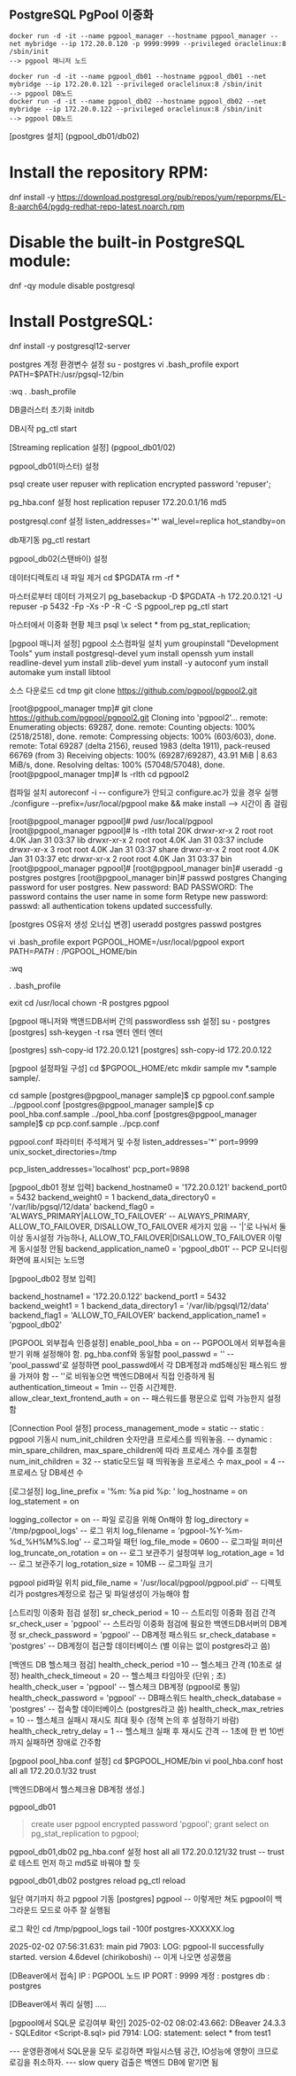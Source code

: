 ## PostgreSQL PgPool 이중화
```
docker run -d -it --name pgpool_manager --hostname pgpool_manager --net mybridge --ip 172.20.0.120 -p 9999:9999 --privileged oraclelinux:8 /sbin/init
--> pgpool 매니저 노드

docker run -d -it --name pgpool_db01 --hostname pgpool_db01 --net mybridge --ip 172.20.0.121 --privileged oraclelinux:8 /sbin/init
--> pgpool DB노드
docker run -d -it --name pgpool_db02 --hostname pgpool_db02 --net mybridge --ip 172.20.0.122 --privileged oraclelinux:8 /sbin/init
--> pgpool DB노드
```

[postgres 설치] (pgpool_db01/db02)
# Install the repository RPM:
dnf install -y https://download.postgresql.org/pub/repos/yum/reporpms/EL-8-aarch64/pgdg-redhat-repo-latest.noarch.rpm

# Disable the built-in PostgreSQL module:
dnf -qy module disable postgresql

# Install PostgreSQL:
dnf install -y postgresql12-server

postgres 계정 환경변수 설정
su - postgres
vi .bash_profile
export PATH=$PATH:/usr/pgsql-12/bin

:wq
. .bash_profile

DB클러스터 초기화
initdb

DB시작
pg_ctl start

[Streaming replication 설정] (pgpool_db01/02)

pgpool_db01(마스터) 설정

psql
create user repuser with replication encrypted password 'repuser';

pg_hba.conf 설정
host   replication repuser   172.20.0.1/16  md5

postgresql.conf 설정
listen_addresses='*'
wal_level=replica
hot_standby=on

db재기동
pg_ctl restart


pgpool_db02(스탠바이) 설정

  데이터디렉토리 내 파일 제거
cd $PGDATA
rm -rf *

  마스터로부터 데이터 가져오기
pg_basebackup -D $PGDATA -h 172.20.0.121 -U repuser -p 5432 -Fp -Xs -P -R -C -S pgpool_rep
pg_ctl start


마스터에서 이중화 현황 체크
psql
\x
select * from pg_stat_replication;



[pgpool 매니저 설정]
pgpool 소스컴파일 설치
yum groupinstall "Development Tools"
yum install postgresql-devel 
yum install openssh
yum install readline-devel 
yum install zlib-devel
yum install -y autoconf 
yum install automake 
yum install libtool

소스 다운로드
cd tmp
git clone https://github.com/pgpool/pgpool2.git

[root@pgpool_manager tmp]# git clone https://github.com/pgpool/pgpool2.git
Cloning into 'pgpool2'...
remote: Enumerating objects: 69287, done.
remote: Counting objects: 100% (2518/2518), done.
remote: Compressing objects: 100% (603/603), done.
remote: Total 69287 (delta 2156), reused 1983 (delta 1911), pack-reused 66769 (from 3)
Receiving objects: 100% (69287/69287), 43.91 MiB | 8.63 MiB/s, done.
Resolving deltas: 100% (57048/57048), done.
[root@pgpool_manager tmp]# ls -rlth
cd pgpool2

컴파일 설치
autoreconf -i -- configure가 안되고 configure.ac가 있을 경우 실행
./configure --prefix=/usr/local/pgpool
make && make install
--> 시간이 좀 걸림


[root@pgpool_manager pgpool]# pwd
/usr/local/pgpool
[root@pgpool_manager pgpool]# ls -rlth
total 20K
drwxr-xr-x 2 root root 4.0K Jan 31 03:37 lib
drwxr-xr-x 2 root root 4.0K Jan 31 03:37 include
drwxr-xr-x 3 root root 4.0K Jan 31 03:37 share
drwxr-xr-x 2 root root 4.0K Jan 31 03:37 etc
drwxr-xr-x 2 root root 4.0K Jan 31 03:37 bin
[root@pgpool_manager pgpool]#
[root@pgpool_manager bin]# useradd -g postgres postgres
[root@pgpool_manager bin]# passwd postgres
Changing password for user postgres.
New password:
BAD PASSWORD: The password contains the user name in some form
Retype new password:
passwd: all authentication tokens updated successfully.


[postgres OS유저 생성 오너십 변경]
useradd postgres
passwd postgres

vi .bash_profile
export PGPOOL_HOME=/usr/local/pgpool
export PATH=$PATH:/$PGPOOL_HOME/bin

:wq

. .bash_profile

exit
cd /usr/local
chown -R postgres pgpool



[pgpool 매니저와 백앤드DB서버 간의 passwordless ssh 설정]
su - postgres
[postgres] ssh-keygen -t rsa
엔터 엔터 엔터

[postgres] ssh-copy-id 172.20.0.121
[postgres] ssh-copy-id 172.20.0.122



[pgpool 설정파일 구성]
cd $PGPOOL_HOME/etc
mkdir sample
mv *.sample sample/.

cd sample
[postgres@pgpool_manager sample]$ cp pgpool.conf.sample ../pgpool.conf
[postgres@pgpool_manager sample]$ cp pool_hba.conf.sample ../pool_hba.conf
[postgres@pgpool_manager sample]$ cp pcp.conf.sample ../pcp.conf

pgpool.conf 파라미터 주석제거 및 수정
listen_addresses='*'
port=9999
unix_socket_directories=/tmp

pcp_listen_addresses='localhost'
pcp_port=9898

[pgpool_db01 정보 입력]
backend_hostname0 = '172.20.0.121'
backend_port0 = 5432
backend_weight0 = 1
backend_data_directory0 = '/var/lib/pgsql/12/data'
backend_flag0 = 'ALWAYS_PRIMARY|ALLOW_TO_FAILOVER'
                       -- ALWAYS_PRIMARY, ALLOW_TO_FAILOVER, DISALLOW_TO_FAILOVER 세가지 있음
                       -- '|'로 나눠서 둘 이상 동시설정 가능하나,  ALLOW_TO_FAILOVER|DISALLOW_TO_FAILOVER 이렇게 동시설정 안됨
backend_application_name0 = 'pgpool_db01'
                       -- PCP 모니터링 화면에 표시되는 노드명

[pgpool_db02 정보 입력]

backend_hostname1 = '172.20.0.122'
backend_port1 = 5432
backend_weight1 = 1
backend_data_directory1 = '/var/lib/pgsql/12/data'
backend_flag1 = 'ALLOW_TO_FAILOVER'
backend_application_name1 = 'pgpool_db02'


[PGPOOL 외부접속 인증설정]
enable_pool_hba = on -- PGPOOL에서 외부접속을 받기 위해 설정해야 함. pg_hba.conf와 동일함
pool_passwd = ''         -- 'pool_passwd'로 설정하면 pool_passwd에서 각 DB계정과 md5해싱된 패스워드 쌍을 가져야 함
                                -- ''로 비워놓으면 백엔드DB에서 직접 인증하게 됨
authentication_timeout = 1min -- 인증 시간제한.
allow_clear_text_frontend_auth = on -- 패스워드를 평문으로 입력 가능한지 설정함


[Connection Pool 설정]
process_management_mode = static -- static : pgpool 기동시 num_init_children 숫자만큼 프로세스를 띄워놓음.
                                                   -- dynamic : min_spare_children, max_spare_children에 따라 프로세스 개수를 조절함
num_init_children = 32 -- static모드일 때 띄워놓을 프로세스 수
max_pool = 4 -- 프로세스 당 DB세션 수


[로그설정]
log_line_prefix = '%m: %a pid %p:  '
log_hostname = on
log_statement = on


logging_collector = on -- 파일 로깅을 위해 On해야 함
log_directory = '/tmp/pgpool_logs' -- 로그 위치
log_filename = 'pgpool-%Y-%m-%d_%H%M%S.log' -- 로그파일 패턴
log_file_mode = 0600 -- 로그파일 퍼미션
log_truncate_on_rotation = on -- 로그 보관주기 설정여부
log_rotation_age = 1d -- 로그 보관주기
log_rotation_size = 10MB -- 로그파일 크기

pgpool pid파일 위치
pid_file_name = '/usr/local/pgpool/pgpool.pid' -- 디렉토리가 postgres계정으로 접근 및 파일생성이 가능해야 함

[스트리밍 이중화 점검 설정]
sr_check_period = 10 -- 스트리밍 이중화 점검 간격
sr_check_user = 'pgpool' -- 스트라밍 이중화 점검에 필요한 백엔드DB서버의 DB계정
sr_check_password = 'pgpool' -- DB계정 패스워드
sr_check_database = 'postgres' -- DB계정이 접근할 데이터베이스 (별 이유는 없이 postgres라고 씀)



[백엔드 DB 헬스체크 점검]
health_check_period =10  -- 헬스체크 간격 (10초로 설정)
health_check_timeout = 20 -- 헬스체크 타임아웃 (단위 ; 초)
health_check_user = 'pgpool' -- 헬스체크 DB계정 (pgpool로 통일)
health_check_password = 'pgpool' -- DB패스워드
health_check_database = 'postgres' -- 접속할 데이터베이스 (postgres라고 씀)
health_check_max_retries = 10 -- 헬스체크 실패시 재시도 최대 횟수 (정책 논의 후 설정하기 바람)
health_check_retry_delay = 1 -- 헬스체크 실패 후 재시도 간격 -- 1초에 한 번 10번까지 실패하면 장애로 간주함

[pgpool pool_hba.conf 설정]
cd $PGPOOL_HOME/bin
vi pool_hba.conf
host    all         all         172.20.0.1/32         trust



[백엔드DB에서 헬스체크용 DB계정 생성.]

pgpool_db01
> create user pgpool encrypted password 'pgpool';
> grant select on pg_stat_replication to pgpool;

pgpool_db01,db02 pg_hba.conf 설정
host   all       all      172.20.0.121/32        trust -- trust로 테스트 먼저 하고 md5로 바꿔야 할 듯

pgpool_db01,db02 postgres reload
pg_ctl reload


일단 여기까지 하고 pgpool 기동
[postgres] pgpool
              -- 이렇게만 쳐도 pgpool이 백그라운드 모드로 아주 잘 실행됨

로그 확인
cd /tmp/pgpool_logs
tail -100f postgres-XXXXXX.log

2025-02-02 07:56:31.631: main pid 7903: LOG:  pgpool-II successfully started. version 4.6devel (chirikoboshi)
                                                                -- 이게 나오면 성공했음



[DBeaver에서 접속]
IP : PGPOOL 노드 IP
PORT : 9999
계정 : postgres
db : postgres


[DBeaver에서 쿼리 실행]
.....



[pgpool에서 SQL문 로깅여부 확인]
2025-02-02 08:02:43.662: DBeaver 24.3.3 - SQLEditor <Script-8.sql> pid 7914: LOG:  statement: select * from test1

--- 운영환경에서 SQL문을 모두 로깅하면 파일시스템 공간, IO성능에 영향이 크므로 로깅을 취소하자.
--- slow query 검출은 백엔드 DB에 맡기면 됨


